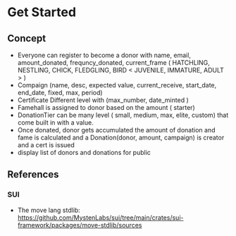 # Get Started

## Concept

- Everyone can register to become a donor with name, email, amount_donated, frequncy_donated, current_frame ( HATCHLING, NESTLING, CHICK, FLEDGLING, BIRD < JUVENILE, IMMATURE, ADULT > )
- Compaign (name, desc, expected value, current_receive, start_date, end_date, fixed, max, period)
- Certificate Different level with (max_number, date_minted )
- Famehall is assigned to donor based on the amount ( starter)
- DonationTier can be many level ( small, medium, max, elite, custom) that come built in with a value.
- Once donated, donor gets accumulated the amount of donation and fame is calculated and a Donation(donor, amount, campaign) is creator and a cert is issued
- display list of donors and donations for public

## References

### SUI

- The move lang stdlib: <https://github.com/MystenLabs/sui/tree/main/crates/sui-framework/packages/move-stdlib/sources>
